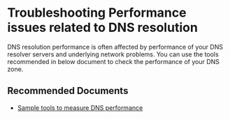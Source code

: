 <properties
    pageTitle="Performance issues related to DNS resolution"
    description="Performance issues related to DNS resolution"
    infoBubbleText=""
    service="microsoft.network"
    resource="dnszones"
    authors="rohinkoul"
    ms.author="rohink"
    displayOrder="6"
    articleId="dns-performance"
    diagnosticScenario=""
    selfHelpType="resource"
    supportTopicIds="32560536"
    resourceTags=""
    productPesIds="15804"
    cloudEnvironments="public,fairfax,blackforest,mooncake"
/>

# Troubleshooting Performance issues related to DNS resolution

DNS resolution performance is often affected by performance of your DNS resolver servers and underlying network problems.
You can use the tools recommended in below document to check the performance of your DNS zone.

## **Recommended Documents**

* [Sample tools to measure DNS performance](https://docs.microsoft.com/azure/traffic-manager/traffic-manager-performance-considerations#sample-tools-to-measure-dns-performance)
